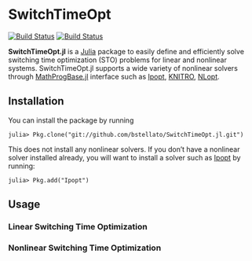 # SwitchTimeOpt

[![Build Status](https://travis-ci.org/bstellato/SwitchTimeOpt.jl.svg?branch=master)](https://travis-ci.org/bstellato/SwitchTimeOpt.jl)
[![Build Status](https://ci.appveyor.com/api/projects/status/github/bstellato/SwitchTimeOpt.jl?branch=master&svg=true)](https://ci.appveyor.com/project/bstellato/switchtimeopt-jl/branch/master)



**SwitchTimeOpt.jl** is a [Julia](https://github.com/JuliaLang/julia) package to easily define and efficiently solve switching time optimization (STO) problems for linear and nonlinear systems. SwitchTimeOpt.jl supports a wide variety of nonlinear solvers through [MathProgBase.jl](https://github.com/JuliaOpt/MathProgBase.jl) interface such as [Ipopt](https://github.com/JuliaOpt/Ipopt.jl), [KNITRO](https://github.com/JuliaOpt/KNITRO.jl), [NLopt](https://github.com/JuliaOpt/NLopt.jl).


## Installation

You can install the package by running

    julia> Pkg.clone("git://github.com/bstellato/SwitchTimeOpt.jl.git")

This does not install any nonlinear solvers. If you don’t have a nonlinear solver installed already, you will want to install a solver such as [Ipopt](https://github.com/JuliaOpt/Ipopt.jl) by running:

    julia> Pkg.add("Ipopt")


## Usage

### Linear Switching Time Optimization


### Nonlinear Switching Time Optimization
